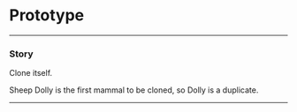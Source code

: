# Prototype

---

### Story 


Clone itself.

Sheep Dolly is the first mammal to be cloned, so Dolly is a duplicate.



---

